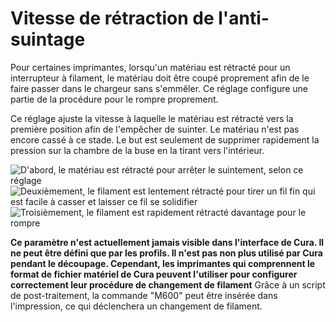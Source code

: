 Vitesse de rétraction de l'anti-suintage
====
Pour certaines imprimantes, lorsqu'un matériau est rétracté pour un interrupteur à filament, le matériau doit être coupé proprement afin de le faire passer dans le chargeur sans s'emmêler. Ce réglage configure une partie de la procédure pour le rompre proprement.

Ce réglage ajuste la vitesse à laquelle le matériau est rétracté vers la première position afin de l'empêcher de suinter. Le matériau n'est pas encore cassé à ce stade. Le but est seulement de supprimer rapidement la pression sur la chambre de la buse en la tirant vers l'intérieur.

![D'abord, le matériau est rétracté pour arrêter le suintement, selon ce réglage](../../../articles/images/filament_switch_anti_ooze.svg)
![Deuxièmement, le filament est lentement rétracté pour tirer un fil fin qui est facile à casser et laisser ce fil se solidifier](../../../articles/images/filament_switch_break_preparation.svg)
![Troisièmement, le filament est rapidement rétracté davantage pour le rompre](../../../articles/images/filament_switch_break.svg)

**Ce paramètre n'est actuellement jamais visible dans l'interface de Cura. Il ne peut être défini que par les profils. Il n'est pas non plus utilisé par Cura pendant le découpage. Cependant, les imprimantes qui comprennent le format de fichier matériel de Cura peuvent l'utiliser pour configurer correctement leur procédure de changement de filament** Grâce à un script de post-traitement, la commande "M600" peut être insérée dans l'impression, ce qui déclenchera un changement de filament.
